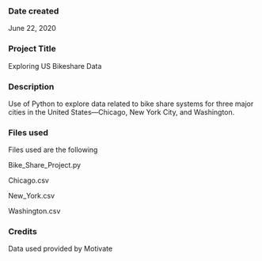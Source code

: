 ### Date created
June 22, 2020

### Project Title
Exploring US Bikeshare Data

### Description
Use of Python to explore data related to bike share systems for three major cities in the United States—Chicago, New York City, and Washington.

### Files used
Files used are the following

Bike_Share_Project.py

Chicago.csv

New_York.csv

Washington.csv

### Credits
Data used provided by Motivate

